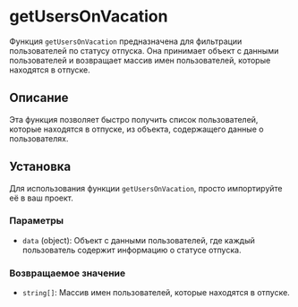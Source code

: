 # getUsersOnVacation

Функция `getUsersOnVacation` предназначена для фильтрации пользователей по статусу отпуска. Она принимает объект с данными пользователей и возвращает массив имен пользователей, которые находятся в отпуске.

## Описание

Эта функция позволяет быстро получить список пользователей, которые находятся в отпуске, из объекта, содержащего данные о пользователях.

## Установка

Для использования функции `getUsersOnVacation`, просто импортируйте её в ваш проект.

### Параметры

- `data` (object): Объект с данными пользователей, где каждый пользователь содержит информацию о статусе отпуска.

### Возвращаемое значение

- `string[]`: Массив имен пользователей, которые находятся в отпуске.
